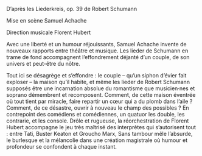 D’après les Liederkreis, op. 39 de Robert Schumann

Mise en scène Samuel Achache

Direction musicale Florent Hubert

Avec une liberté et un humour réjouissants, Samuel Achache invente de nouveaux rapports 
entre théâtre et musique. Les lieder de Schumann en trame de fond accompagnent 
l’effondrement déjanté d’un couple, de son univers et peut-être du nôtre.

Tout ici se désagrège et s’effondre : le couple – qu’un siphon d’évier 
fait exploser – la maison qu’il habite, et même les lieder de Robert Schumann 
supposés être une incarnation absolue du romantisme que musicien·nes et soprano
démembrent et recomposent. Comment, de cette maison éventrée où tout tient par 
miracle, faire repartir un cœur qui a du plomb dans l’aile ? Comment, de ce désastre, 
ouvrir à nouveau le champ des possibles ? En contrepoint des comédiens et comédiennes, 
un quatuor les double, les contrarie, et les console. Drôle et rugueuse, 
la réorchestration de Florent Hubert accompagne le jeu très maîtrisé des interprètes 
qui s’autorisent tout : entre Tati, Buster Keaton et Groucho Marx, Sans tambour mêle 
l’absurde, le burlesque et la mélancolie dans une création magistrale où humour
et profondeur se confondent à chaque instant.
